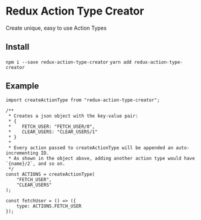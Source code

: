 # Redux Action Type Creator
Create unique, easy to use Action Types

## Install

`npm i --save redux-action-type-creator`
`yarn add redux-action-type-creator`

## Example

```
import createActionType from "redux-action-type-creator";

/**
 * Creates a json object with the key-value pair:
 * {
 *    FETCH_USER: "FETCH_USER/0",
 *    CLEAR_USERS: "CLEAR_USERS/1"
 * }
 *
 * Every action passed to createActionType will be appended an auto-incrementing ID.
 * As shown in the object above, adding another action type would have `{name}/2`, and so on.
 */
const ACTIONS = createActionType(
    "FETCH_USER",
    "CLEAR_USERS"
);

const fetchUser = () => ({
    type: ACTIONS.FETCH_USER
});
```